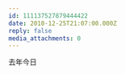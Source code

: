 ```yaml
---
id: 111137527879444422
date: 2010-12-25T21:07:00.000Z
reply: false
media_attachments: 0
---
```


去年今日 ​​​​

